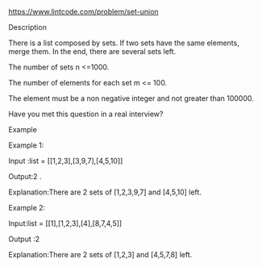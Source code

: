 https://www.lintcode.com/problem/set-union

Description


There is a list composed by sets. If two sets have the same elements, merge them. In the end, there are several sets left.

The number of sets n <=1000.

The number of elements for each set m <= 100.

The element must be a non negative integer and not greater than 100000.

Have you met this question in a real interview?  

Example

Example 1:

Input :list = [[1,2,3],[3,9,7],[4,5,10]]

Output:2 .

Explanation:There are 2 sets of [1,2,3,9,7] and [4,5,10] left.

Example 2:

Input:list = [[1],[1,2,3],[4],[8,7,4,5]]

Output :2

Explanation:There are 2 sets of [1,2,3] and [4,5,7,8] left.

